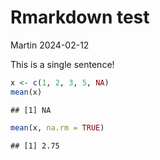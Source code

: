 Rmarkdown test
================
Martin
2024-02-12

This is a single sentence!

``` r
x <- c(1, 2, 3, 5, NA)
mean(x)
```

    ## [1] NA

``` r
mean(x, na.rm = TRUE)
```

    ## [1] 2.75
